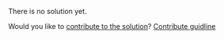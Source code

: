 
There is no solution yet.

Would you like to [contribute to the solution](https://github.com/BFEdev/BFE.dev-solutions/blob/main/question/What-teams-you-want-to-be-working-in_en.md)? [Contribute guidline](https://github.com/BFEdev/BFE.dev-solutions#how-to-contribute)

